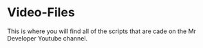 # Video-Files



This is where you will find all of the scripts that are cade on the Mr Developer Youtube channel.
